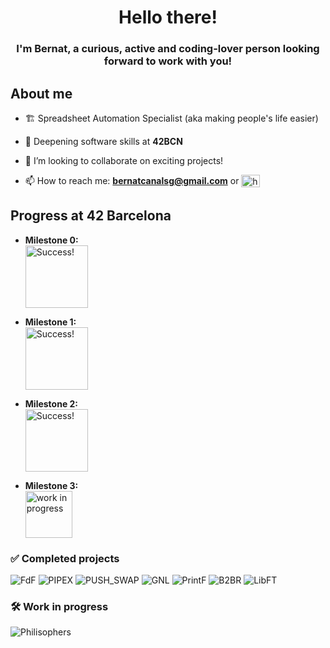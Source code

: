 <h1 align="center"> Hello there!</h1>
<h3 align="center">I'm Bernat, a curious, active and coding-lover person looking forward to work with you!</h3>


## About me

- 🏗️ Spreadsheet Automation Specialist (aka making people's life easier)

- 🌱 Deepening software skills at **42BCN**

- 👯 I’m looking to collaborate on exciting projects!

- 📫 How to reach me: **bernatcanalsg@gmail.com** or <a href="https://www.linkedin.com/in/bcanals/" target="blank"><img align="top" src="https://raw.githubusercontent.com/rahuldkjain/github-profile-readme-generator/master/src/images/icons/Social/linked-in-alt.svg" alt="https://www.linkedin.com/in/bcanals/" height="20" width="30" /></a>



## Progress at 42 Barcelona

- **Milestone 0:**  
  <img src="https://img.shields.io/badge/Status-Success!-brightgreen" alt="Success!" width="100"/>
  
- **Milestone 1:**  
  <img src="https://img.shields.io/badge/Status-Success!-brightgreen" alt="Success!" width="100"/>

- **Milestone 2:**  
  <img src="https://img.shields.io/badge/Status-Success!-brightgreen" alt="Success!" width="100"/>

- **Milestone 3:**  
  <img src="https://img.shields.io/badge/Status-WIP-red" alt="work in progress" width="75"/>




<h3 align="left">✅ Completed projects</h3>

![FdF](https://github.com/ayogun/42-project-badges/blob/main/badges/fdf.png?raw=true)
![PIPEX](https://github.com/ayogun/42-project-badges/blob/main/badges/pipexm.png?raw=true)
![PUSH_SWAP](https://github.com/ayogun/42-project-badges/blob/main/badges/push_swape.png)
![GNL](https://github.com/ayogun/42-project-badges/blob/main/badges/get_next_linem.png?raw=true)
![PrintF](https://github.com/ayogun/42-project-badges/blob/main/badges/ft_printfe.png?raw=true)
![B2BR](https://github.com/ayogun/42-project-badges/blob/main/badges/born2berootm.png?raw=true)
![LibFT](https://github.com/ayogun/42-project-badges/blob/main/badges/libftm.png?raw=true)


<h3 align="left">🛠️ Work in progress </h3>

![Philisophers](https://github.com/ayogun/42-project-badges/blob/main/badges/philosophersn.png?raw=true)

<!---
BCanals/BCanals is a ✨ special ✨ repository because its `README.md` (this file) appears on your GitHub profile.
You can click the Preview link to take a look at your changes. 🌱💞️
--->
